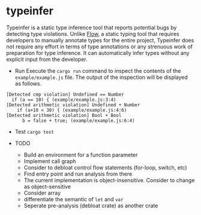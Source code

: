 # typeinfer
Typeinfer is a static type inference tool that reports potential bugs by detecting type violations.
Unlike [Flow](https://github.com/facebook/flow), a static typing tool that requires developers to manually annotate types for the entire project,
Typeinfer does not require any effort in terms of type annotations or any strenuous work of preparation for type inference. It can automatically infer types without any explicit input from the developer.

- Run
Execute the `cargo run` command to inspect the contents of the `example/example.js` file. The output of the inspection will be displayed as follows.
```
[Detected cmp violation] Undefined == Number
  if (a == 10) { (example/example.js:3:4)
[Detected arithmetic violation] Undefined + Number
    if (a+10 < 30) { (example/example.js:4:6)
[Detected arithmetic violation] Bool + Bool
      b = false + true; (example/example.js:6:4)
```

- Test
`cargo test`

- TODO
    - Build an environment for a function parameter
    - Implement call graph
    - Consider to debloat control flow statements (for-loop, switch, etc)
    - Find entry point and run analysis from there
    - The current implementation is object-insensitive. Consider to change as object-sensitive
    - Consider array
    - differentiate the semantic of `let` and `var`
    - Seperate pre-analysis (debloat crate) as another crate
